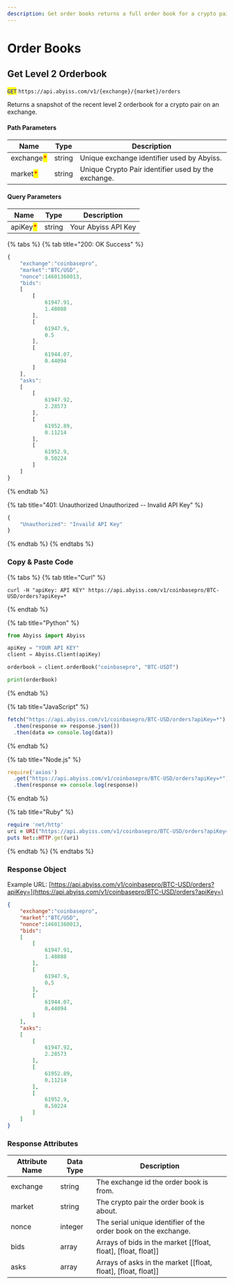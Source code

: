 ```yaml
---
description: Get order books returns a full order book for a crypto pair from an exchange.
---
```


# Order Books

## Get Level 2 Orderbook

<mark style="color:blue;">`GET`</mark> `https://api.abyiss.com/v1/{exchange}/{market}/orders`

Returns a snapshot of the recent level 2 orderbook for a crypto pair on an exchange.

#### Path Parameters

| Name                                       | Type   | Description                                         |
| ------------------------------------------ | ------ | --------------------------------------------------- |
| exchange<mark style="color:red;">\*</mark> | string | Unique exchange identifier used by Abyiss.          |
| market<mark style="color:red;">\*</mark>   | string | Unique Crypto Pair identifier used by the exchange. |

#### Query Parameters

| Name                                     | Type   | Description         |
| ---------------------------------------- | ------ | ------------------- |
| apiKey<mark style="color:red;">\*</mark> | string | Your Abyiss API Key |

{% tabs %}
{% tab title="200: OK Success" %}
```javascript
{
    "exchange":"coinbasepro",
    "market":"BTC/USD",
    "nonce":14601360013,
    "bids":
    [
        [
            61947.91,
            1.48088
        ],
        [
            61947.9,
            0.5
        ],
        [
            61944.07,
            0.44094
        ]
    ],
    "asks":
    [
        [
            61947.92,
            2.28573
        ],
        [
            61952.89,
            0.11214
        ],
        [
            61952.9,
            0.50224
        ]
    ]
}
```
{% endtab %}

{% tab title="401: Unauthorized Unauthorized -- Invalid API Key" %}
```javascript
{
    "Unauthorized": "Invaild API Key"
}
```
{% endtab %}
{% endtabs %}

### Copy & Paste Code

{% tabs %}
{% tab title="Curl" %}
```shell
curl -H "apiKey: API KEY" https://api.abyiss.com/v1/coinbasepro/BTC-USD/orders?apiKey=*
```
{% endtab %}

{% tab title="Python" %}
```python
from Abyiss import Abyiss

apiKey = "YOUR API KEY" 
client = Abyiss.Client(apiKey)

orderbook = client.orderBook("coinbasepro", "BTC-USDT")

print(orderBook)
```
{% endtab %}

{% tab title="JavaScript" %}
```javascript
fetch("https://api.abyiss.com/v1/coinbasepro/BTC-USD/orders?apiKey=*")
  .then(response => response.json())
  .then(data => console.log(data))
```
{% endtab %}

{% tab title="Node.js" %}
```javascript
require('axios')
  .get("https://api.abyiss.com/v1/coinbasepro/BTC-USD/orders?apiKey=*")
  .then(response => console.log(response))
```
{% endtab %}

{% tab title="Ruby" %}
```ruby
require 'net/http'
uri = URI("https://api.abyiss.com/v1/coinbasepro/BTC-USD/orders?apiKey=*")
puts Net::HTTP.get(uri)
```
{% endtab %}
{% endtabs %}

### Response Object

Example URL: [https://api.abyiss.com/v1/coinbasepro/BTC-USD/orders?apiKey=](https://api.abyiss.com/v1/coinbasepro/BTC-USD/orders?apiKey=)

```json
{
    "exchange":"coinbasepro",
    "market":"BTC/USD",
    "nonce":14601360013,
    "bids":
    [
        [
            61947.91,
            1.48088
        ],
        [
            61947.9,
            0.5
        ],
        [
            61944.07,
            0.44094
        ]
    ],
    "asks":
    [
        [
            61947.92,
            2.28573
        ],
        [
            61952.89,
            0.11214
        ],
        [
            61952.9,
            0.50224
        ]
    ]
}
```

### Response Attributes

| Attribute Name | Data Type | Description                                                      |
| -------------- | --------- | ---------------------------------------------------------------- |
| exchange       | string    | The exchange id the order book is from.                          |
| market         | string    | The crypto pair the order book is about.                         |
| nonce          | integer   | The serial unique identifier of the order book on the exchange.  |
| bids           | array     | Arrays of bids in the market \[\[float, float], \[float, float]] |
| asks           | array     | Arrays of asks in the market \[\[float, float], \[float, float]] |

